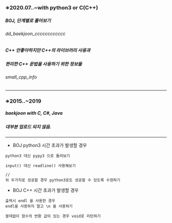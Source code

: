 ### ※2020.07..~with python3 or C(C++)
##### BOJ, 단계별로 풀어보기
###### dd_baekjoon_cccccccccccc

##### C++ 안좋아하지만 C++의 라이브러리 사용과
##### 편리한 C++ 문법을 사용하기 위한 정보들
###### small_cpp_info

*************************************************************************

### ※2015..~2019
##### baekjoon with C, C#, Java
##### 대부분 업로드 되지 않음.

*************************************************************************


* BOJ python3 시간 초과가 발생할 경우
```
python3 대신 pypy3 으로 돌려보기

input() 대신 readline() 사용해보기

//
위 두가지로 성공할 경우 python3로도 성공할 수 있도록 수정하기
```

* BOJ C++ 시간 초과가 발생할 경우
```
출력시 endl 을 사용한 경우
endl을 사용하지 말고 \n 을 사용하기

쓸데없이 함수의 반환 값이 있는 경우 void로 리턴하기
```